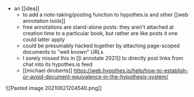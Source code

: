 - an [[idea]]
	- to add a note-taking/posting function to hypothes.is and other [[web annotation tools]]
	- free annotations are stand-alone posts: they aren't attached at creation time to a particular book, but rather are like posts it one could latter apply
	- could be presumably hacked together by attaching page-scoped documents to "well known" URLs
	- I sorely missed this in [[i annotate 2021]] to directly post links from chat into its hypothes.is feed
	- [[michael diroberts]] https://web.hypothes.is/help/how-to-establish-or-avoid-document-equivalence-in-the-hypothesis-system/

![[Pasted image 20210621204540.png]]